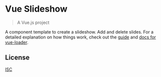 # Vue Slideshow

> A Vue.js project

A component template to create a slideshow. Add and delete slides. For a detailed explanation on how things work, check out the [guide](http://vuejs-templates.github.io/webpack/) and [docs for vue-loader](http://vuejs.github.io/vue-loader).

## License
[ISC](https://github.com/adrienloup/vue-slideshow/blob/master/LICENSE.md)
